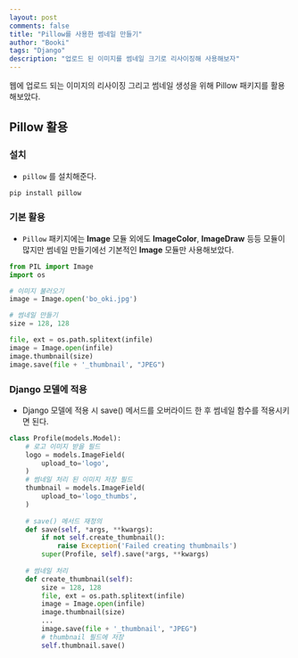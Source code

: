 ```yaml
---
layout: post
comments: false
title: "Pillow를 사용한 썸네일 만들기"
author: "Booki"
tags: "Django"
description: "업로드 된 이미지를 썸네일 크기로 리사이징해 사용해보자"
---
```


웹에 업로드 되는 이미지의 리사이징 그리고 썸네일 생성을 위해 Pillow 패키지를 활용해보았다. 



## Pillow 활용

### 설치

- `pillow` 를 설치해준다.

```bash
pip install pillow
```



### 기본 활용

- `Pillow` 패키지에는 **Image** 모듈 외에도 **ImageColor**, **ImageDraw** 등등 모듈이 많지만 썸네일 만들기에선 기본적인 **Image** 모듈만 사용해보았다.

```python
from PIL import Image
import os

# 이미지 불러오기
image = Image.open('bo_oki.jpg')

# 썸네일 만들기
size = 128, 128

file, ext = os.path.splitext(infile)
image = Image.open(infile)
image.thumbnail(size)
image.save(file + '_thumbnail', "JPEG")
```



### Django 모델에 적용

- Django 모델에 적용 시 save() 메서드를 오버라이드 한 후 썸네일 함수를 적용시키면 된다.

```python
class Profile(models.Model):
    # 로고 이미지 받을 필드
    logo = models.ImageField(
        upload_to='logo',
    )
    # 썸네일 처리 된 이미지 저장 필드
    thumbnail = models.ImageField(
        upload_to='logo_thumbs',
    )
    
    # save() 메서드 재정의
    def save(self, *args, **kwargs):
        if not self.create_thumbnail():
            raise Exception('Failed creating thumbnails')
        super(Profile, self).save(*args, **kwargs)
    
    # 썸네일 처리
    def create_thumbnail(self):
        size = 128, 128
        file, ext = os.path.splitext(infile)
        image = Image.open(infile)
        image.thumbnail(size)
        ...
        image.save(file + '_thumbnail', "JPEG")
        # thumbnail 필드에 저장
        self.thumbnail.save()
```

